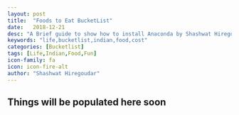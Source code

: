 ```yaml
---
layout: post
title:  "Foods to Eat BucketList"
date:   2018-12-21
desc: "A Brief guide to show how to install Anaconda by Shashwat Hiregoudar"
keywords: "life,bucketlist,indian,food,cost"
categories: [Bucketlist]
tags: [Life,Indian,Food,Fun]
icon-family: fa
icon: icon-fire-alt
author: "Shashwat Hiregoudar"
---
```


## Things will be populated here soon